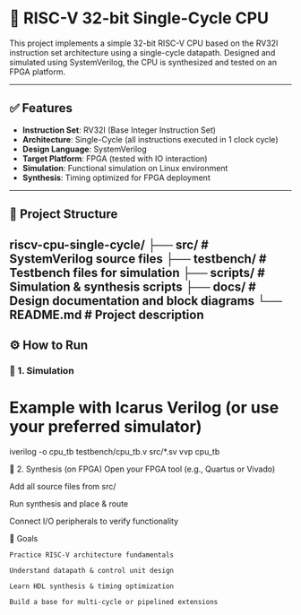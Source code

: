 # 🧠 RISC-V 32-bit Single-Cycle CPU

This project implements a simple 32-bit RISC-V CPU based on the RV32I instruction set architecture using a single-cycle datapath. Designed and simulated using SystemVerilog, the CPU is synthesized and tested on an FPGA platform.

---

## ✅ Features

- **Instruction Set**: RV32I (Base Integer Instruction Set)
- **Architecture**: Single-Cycle (all instructions executed in 1 clock cycle)
- **Design Language**: SystemVerilog
- **Target Platform**: FPGA (tested with IO interaction)
- **Simulation**: Functional simulation on Linux environment
- **Synthesis**: Timing optimized for FPGA deployment

---

## 📁 Project Structure
riscv-cpu-single-cycle/ ├── src/ # SystemVerilog source files ├── testbench/ # Testbench files for simulation ├── scripts/ # Simulation & synthesis scripts ├── docs/ # Design documentation and block diagrams └── README.md # Project description
---

## ⚙️ How to Run

### 🔧 1. Simulation
# Example with Icarus Verilog (or use your preferred simulator)
iverilog -o cpu_tb testbench/cpu_tb.v src/*.sv
vvp cpu_tb

🔩 2. Synthesis (on FPGA)
Open your FPGA tool (e.g., Quartus or Vivado)

Add all source files from src/

Run synthesis and place & route

Connect I/O peripherals to verify functionality

🎯 Goals

    Practice RISC-V architecture fundamentals

    Understand datapath & control unit design

    Learn HDL synthesis & timing optimization

    Build a base for multi-cycle or pipelined extensions
